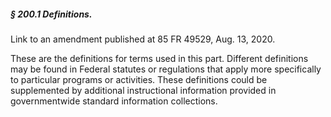 ##### § 200.1 Definitions. #####

Link to an amendment published at 85 FR 49529, Aug. 13, 2020.

These are the definitions for terms used in this part. Different definitions may be found in Federal statutes or regulations that apply more specifically to particular programs or activities. These definitions could be supplemented by additional instructional information provided in governmentwide standard information collections.